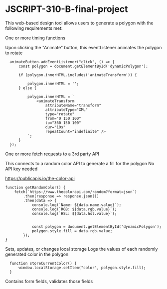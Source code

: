 # JSCRIPT-310-B-final-project
This web-based design tool allows users to generate a polygon with the following requirements met:


One or more timing functions

Upon clicking the "Animate" button, this eventListener animates the polygon to rotate

      animateButton.addEventListener("click", () => {
          const polygon = document.getElementById('dynamicPolygon');
          
          if (polygon.innerHTML.includes('animateTransform')) {
            
              polygon.innerHTML = '';
          } else {
             
              polygon.innerHTML = `
                  <animateTransform
                      attributeName="transform"
                      attributeType="XML"
                      type="rotate"
                      from="0 150 100"
                      to="360 150 100"
                      dur="10s"
                      repeatCount="indefinite" />
              `;
          }
      });

One or more fetch requests to a 3rd party API

This connects to a random color API to generate a fill for the polygon
No API key needed

https://publicapis.io/the-color-api

    function getRandomColor() {
        fetch(`https://www.thecolorapi.com/random?format=json`)
            .then(response => response.json())
            .then(data => {
                console.log(`Name: ${data.name.value}`);
                console.log(`RGB: ${data.rgb.value}`);
                console.log(`HSL: ${data.hsl.value}`);
                
                
                const polygon = document.getElementById('dynamicPolygon');
                polygon.style.fill = data.rgb.value;
            });
    }

Sets, updates, or changes local storage
Logs the values of each randomly generated color in the polygon

      function storeCurrentColor() {
          window.localStorage.setItem("color", polygon.style.fill);
      }


Contains form fields, validates those fields

